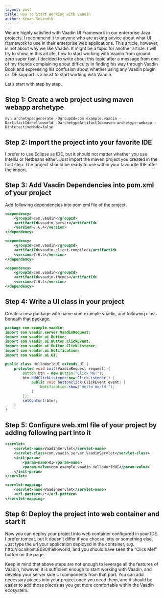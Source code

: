 ```yaml
---
layout: post
title: How to Start Working with Vaadin
author: Kenan Sevindik
---
```


We are highly satisfied with Vaadin UI Framework in our enterprise Java projects. I recommend it to anyone who are asking 
advice about what UI framework to use in their enterprise web applications. This article, however, is not about why we 
like Vaadin. It might be a topic for another article. I will try to show, in this article, how to start working with 
Vaadin from ground zero super fast. I decided to write about this topic after a message from one of my friends complaining 
about difficulty in finding his way through Vaadin Book and expressing his confusion about whether using any Vaadin plugin 
or IDE support is a must to start working with Vaadin.

Let’s start with step by step.

## Step 1: Create a web project using maven webapp archetype

```shell
mvn archetype:generate -DgroupId=com.example.vaadin -DartifactId=helloworld -DarchetypeArtifactId=maven-archetype-webapp -DinteractiveMode=false
```

## Step 2: Import the project into your favorite IDE

I prefer to use Eclipse as IDE, but it should not matter whether you use IntelliJ or Netbeans either. Just import the 
maven project you created in the first step. The project should be ready to use within your favourite IDE after the import.

## Step 3: Add Vaadin Dependencies into pom.xml of your project

Add following dependencies into pom.xml file of the project.

```xml
<dependency>
    <groupId>com.vaadin</groupId>
    <artifactId>vaadin-server</artifactId>
    <version>7.6.4</version>
</dependency>

<dependency>
    <groupId>com.vaadin</groupId>
    <artifactId>vaadin-client-compiled</artifactId>
    <version>7.6.4</version>
</dependency>

<dependency>
    <groupId>com.vaadin</groupId>
    <artifactId>vaadin-themes</artifactId>
    <version>7.6.4</version>
</dependency>
```

## Step 4: Write a UI class in your project

Create a new package with name com.example.vaadin, and following class beneath that package.

```java
package com.example.vaadin;
import com.vaadin.server.VaadinRequest;
import com.vaadin.ui.Button;
import com.vaadin.ui.Button.ClickEvent;
import com.vaadin.ui.Button.ClickListener;
import com.vaadin.ui.Notification;
import com.vaadin.ui.UI;

public class HelloWorldUI extends UI {
	protected void init(VaadinRequest request) {
		Button btn = new Button("Click Me!");
		btn.addClickListener(new ClickListener() {
			public void buttonclick(ClickEvent event) {
				Notification.show("Hello World!");
			}
		});
		setContent(btn);
	}
}
```

## Step 5: Configure web.xml file of your project by adding following part into it

```xml
<servlet>
    <servlet-name>VaadinServlet</servlet-name>
    <servlet-class>com.vaadin.server.VaadinServlet</servlet-class>
    <init-param>
        <param-name>UI</param-name>
        <param-value>com.example.vaadin.HelloWorldUI</param-value>
    </init-param>
</servlet>

<servlet-mapping>
    <servlet-name>VaadinServlet</servlet-name>
    <url-pattern>/*</url-pattern>
</servlet-mapping>
```

## Step 6: Deploy the project into web container and start it
Now you can deploy your project into web container configured in your IDE. I prefer tomcat, but It doesn’t differ if you 
choose jetty or something else. Just type the url your application deployed in the container, e.g. http://localhost:8080/helloworld, 
and you should have seen the “Click Me!” button on the page.

Keep in mind that above steps are not enough to leverage all the features of Vaadin, however, it is sufficient enough to 
start working with Vaadin, and develop your server side UI components from that part. You can add necessary pieces into 
your project once you need them, and it should be easier to add those pieces as you get more comfortable within the Vaadin 
ecosystem.
